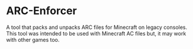 # ARC-Enforcer
 A tool that packs and unpacks ARC files for Minecraft on legacy consoles. This tool was intended to be used with Minecraft AC files but, it may work with other games too.
